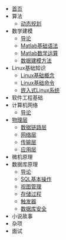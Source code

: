 * [首页](/)
* 算法
  * [动态规划](/algorithms/dynamic-programming.md)
* 数学建模
  * [导论](/mathworks/introduction.md)
  * [Matlab基础语法](/mathworks/matlab-basic.md)
  * [Matlab数学运算](/mathworks/matlab-math.md)
  * [数据建模方法](/mathworks/data-modeling.md)
* Linux基础知识
  * [Linux基础概念](/linux/basic-linux.md)
  * [Linux基础命令](/linux/basic-command.md)
  * [嵌入式Linux系统](/linux/basic-embeded-linux.md)
* 软件工程基础
* 计算机网络
  * [导论](/network/introduction.md)
* [物理层](/network/physical-layer.md)
  * [数据链路层](/network/data-link-layer.md)
  * [网络层](/network/network-layer.md)
  * [传输层](/network/transport-layer.md)
  * [应用层](/network/application-layer.md)
* 微机原理
* 数据库原理
  * [导论](/database/introduction.md)
  * [SQL基本操作](/database/database-sql.md)
  * [视图管理](/database/database-view.md)
  * [存储过程](/database/database-stored-procedure.md)
  * [触发器](/database/database-trigger.md)
  * [数据库安全](/database/database-security.md)
* 小说故事
* 杂项
* 面试